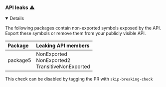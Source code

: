 ### API leaks :warning:

<details open>
<summary>
Details
</summary>

The following packages contain non-exported symbols exposed by the API. Export
these symbols or remove them from your publicly visible API.

| Package | Leaking API members |
| :--- | :--- |
|package5|NonExported<br>NonExported2<br>TransitiveNonExported|


This check can be disabled by tagging the PR with `skip-breaking-check`
</details>

